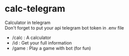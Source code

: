 # calc-telegram
Calculator in telegram <br/>
Don't forget to put your api telegram bot token in .env file

  - /calc : A calculator
  - /id : Get your full information 
  - /game : Play a game with bot (for fun)

